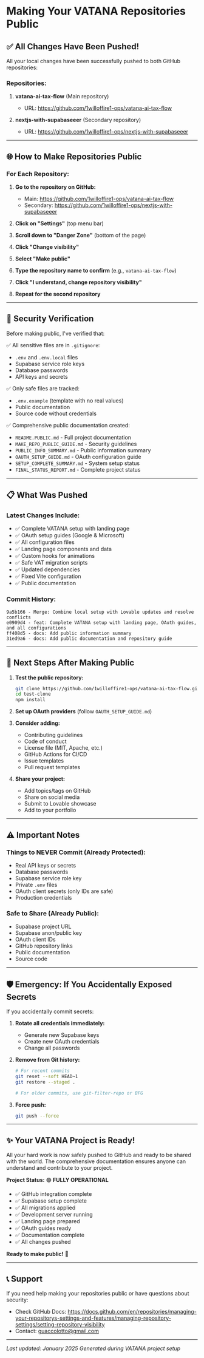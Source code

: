 # Making Your VATANA Repositories Public

## ✅ All Changes Have Been Pushed!

All your local changes have been successfully pushed to both GitHub repositories:

### Repositories:
1. **vatana-ai-tax-flow** (Main repository)
   - URL: https://github.com/1willoffire1-ops/vatana-ai-tax-flow
   
2. **nextjs-with-supabaseeer** (Secondary repository)
   - URL: https://github.com/1willoffire1-ops/nextjs-with-supabaseeer

---

## 🌐 How to Make Repositories Public

### For Each Repository:

1. **Go to the repository on GitHub:**
   - Main: https://github.com/1willoffire1-ops/vatana-ai-tax-flow
   - Secondary: https://github.com/1willoffire1-ops/nextjs-with-supabaseeer

2. **Click on "Settings"** (top menu bar)

3. **Scroll down to "Danger Zone"** (bottom of the page)

4. **Click "Change visibility"**

5. **Select "Make public"**

6. **Type the repository name to confirm** (e.g., `vatana-ai-tax-flow`)

7. **Click "I understand, change repository visibility"**

8. **Repeat for the second repository**

---

## 🔐 Security Verification

Before making public, I've verified that:

✅ All sensitive files are in `.gitignore`:
- `.env` and `.env.local` files
- Supabase service role keys
- Database passwords
- API keys and secrets

✅ Only safe files are tracked:
- `.env.example` (template with no real values)
- Public documentation
- Source code without credentials

✅ Comprehensive public documentation created:
- `README.PUBLIC.md` - Full project documentation
- `MAKE_REPO_PUBLIC_GUIDE.md` - Security guidelines
- `PUBLIC_INFO_SUMMARY.md` - Public information summary
- `OAUTH_SETUP_GUIDE.md` - OAuth configuration guide
- `SETUP_COMPLETE_SUMMARY.md` - System setup status
- `FINAL_STATUS_REPORT.md` - Complete project status

---

## 📋 What Was Pushed

### Latest Changes Include:
- ✅ Complete VATANA setup with landing page
- ✅ OAuth setup guides (Google & Microsoft)
- ✅ All configuration files
- ✅ Landing page components and data
- ✅ Custom hooks for animations
- ✅ Safe VAT migration scripts
- ✅ Updated dependencies
- ✅ Fixed Vite configuration
- ✅ Public documentation

### Commit History:
```
9a5b166 - Merge: Combine local setup with Lovable updates and resolve conflicts
e0909d4 - feat: Complete VATANA setup with landing page, OAuth guides, and all configurations
ff408d5 - docs: Add public information summary
31ed9a6 - docs: Add public documentation and repository guide
```

---

## 🎯 Next Steps After Making Public

1. **Test the public repository:**
   ```bash
   git clone https://github.com/1willoffire1-ops/vatana-ai-tax-flow.git test-clone
   cd test-clone
   npm install
   ```

2. **Set up OAuth providers** (follow `OAUTH_SETUP_GUIDE.md`)

3. **Consider adding:**
   - Contributing guidelines
   - Code of conduct
   - License file (MIT, Apache, etc.)
   - GitHub Actions for CI/CD
   - Issue templates
   - Pull request templates

4. **Share your project:**
   - Add topics/tags on GitHub
   - Share on social media
   - Submit to Lovable showcase
   - Add to your portfolio

---

## ⚠️ Important Notes

### Things to NEVER Commit (Already Protected):
- Real API keys or secrets
- Database passwords
- Supabase service role key
- Private `.env` files
- OAuth client secrets (only IDs are safe)
- Production credentials

### Safe to Share (Already Public):
- Supabase project URL
- Supabase anon/public key
- OAuth client IDs
- GitHub repository links
- Public documentation
- Source code

---

## 🛡️ Emergency: If You Accidentally Exposed Secrets

If you accidentally commit secrets:

1. **Rotate all credentials immediately:**
   - Generate new Supabase keys
   - Create new OAuth credentials
   - Change all passwords

2. **Remove from Git history:**
   ```bash
   # For recent commits
   git reset --soft HEAD~1
   git restore --staged .
   
   # For older commits, use git-filter-repo or BFG
   ```

3. **Force push:**
   ```bash
   git push --force
   ```

---

## ✨ Your VATANA Project is Ready!

All your hard work is now safely pushed to GitHub and ready to be shared with the world. The comprehensive documentation ensures anyone can understand and contribute to your project.

**Project Status:** 🟢 **FULLY OPERATIONAL**

- ✅ GitHub integration complete
- ✅ Supabase setup complete
- ✅ All migrations applied
- ✅ Development server running
- ✅ Landing page prepared
- ✅ OAuth guides ready
- ✅ Documentation complete
- ✅ All changes pushed

**Ready to make public!** 🚀

---

## 📞 Support

If you need help making your repositories public or have questions about security:
- Check GitHub Docs: https://docs.github.com/en/repositories/managing-your-repositorys-settings-and-features/managing-repository-settings/setting-repository-visibility
- Contact: guaccolotto@gmail.com

---

*Last updated: January 2025*
*Generated during VATANA project setup*
